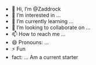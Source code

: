 - 👋 Hi, I’m @Zaddrock
- 👀 I’m interested in ...
- 🌱 I’m currently learning ...
- 💞️ I’m looking to collaborate on ...
- 📫 How to reach me ...
- 😄 Pronouns: ...
- ⚡ Fun
- fact: ...
Am a current starter 
<!---
Zaddrock/Zaddrock is a ✨ special ✨ repository because its `README.md` (this file) appears on your GitHub profile.
You can click the Preview link to take a look at your changes.
--->
